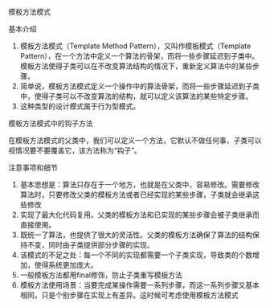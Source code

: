 模板方法模式

基本介绍

1. 模板方法模式（Template Method Pattern），又叫作模板模式（Template Pattern），在一个方法中定义一个算法的骨架，而将一些步骤延迟到子类中。模板方法使得子类可以在不改变算法结构的情况下，重新定义算法中的某些步骤。
2. 简单说，模板方法模式定义一个操作中的算法骨架，而将一些步骤延迟到子类中，使得子类可以不改变算法的结构，就可以定义该算法的某些特定步骤。
3. 这种类型的设计模式属于行为型模式。



模板方法模式中的钩子方法

在模板方法模式的父类中，我们可以定义一个方法，它默认不做任何事，子类可以视情况要不要覆盖它，该方法称为“钩子”。



注意事项和细节

1. 基本思想是：算法只存在于一个地方，也就是在父类中，容易修改。需要修改算法时，只要修改父类的模板方法或者已经实现的某些步骤，子类就会继承这些修改
2. 实现了最大化代码复用。父类的模板方法和已实现的某些步骤会被子类继承而直接使用。
3. 既统一了算法，也提供了很大的灵活性。父类的模板方法确保了算法的结构保持不变，同时由子类提供部分步骤的实现。
4. 该模式的不足之处：每一个不同的实现都需要一个子类实现，导致类的个数增加，使得系统更加庞大。
5. 一般模板方法都用final修饰，防止子类重写模板方法
6. 模板方法使用场景：当要完成某操作需要一系列步骤，而这一系列步骤又基本相同，只是个别步骤在实现上有差异。这时候可考虑使用模板方法模式